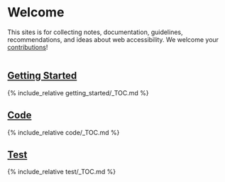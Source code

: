 # Welcome

This sites is for collecting notes, documentation, guidelines, recommendations, and ideas about web accessibility. We welcome your [contributions]({{site.baseurl}}/contribute)!

<div class="column start" markdown="1">
<h2 class="iconheader start"><a href="{{site.baseurl}}/getting_started">Getting Started</a></h2>
{% include_relative getting_started/_TOC.md %}
</div>

<div class="column code" markdown="1">
<h2 class="iconheader code"><a href="{{site.baseurl}}/code">Code</a></h2>
{% include_relative code/_TOC.md %}
</div>

<div class="column test" markdown="1">
<h2 class="iconheader test"><a href="{{site.baseurl}}/test">Test</a></h2>
{% include_relative test/_TOC.md %}
</div>